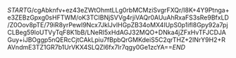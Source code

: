 $START$G/cgAbknfv+ez43eZWtOhmtLLg0rbMCMziSvgrFXQr/I8K+4Y9Ptnga+e3ZEBzGpxg0sHFTWM/oK3TCIBNjSVVg4rjiVAQr0AUuAhRxaFS3sRe9BfxLD/Z0Oov8pTE/79iR8yrPewI9Ncx7JklJvIHGpZB34oMX4IUpS0p1ifl8Gpy92a7pjCLBeg59loUTVyTqF8K1bB/LNeRI5xHdAGJ32MQO+DNka4jZFxHvTFJCDJAGuy+iJBOggp5nQERcCjtCAkLpiu7fBpbQrGMKdeiS5C2qrTHZ+2INrY9H2+RAVndmE3TZ1GR7b1UrVKX4SLQZl6fx7lr7qgy0Ge1zcYA==$END$